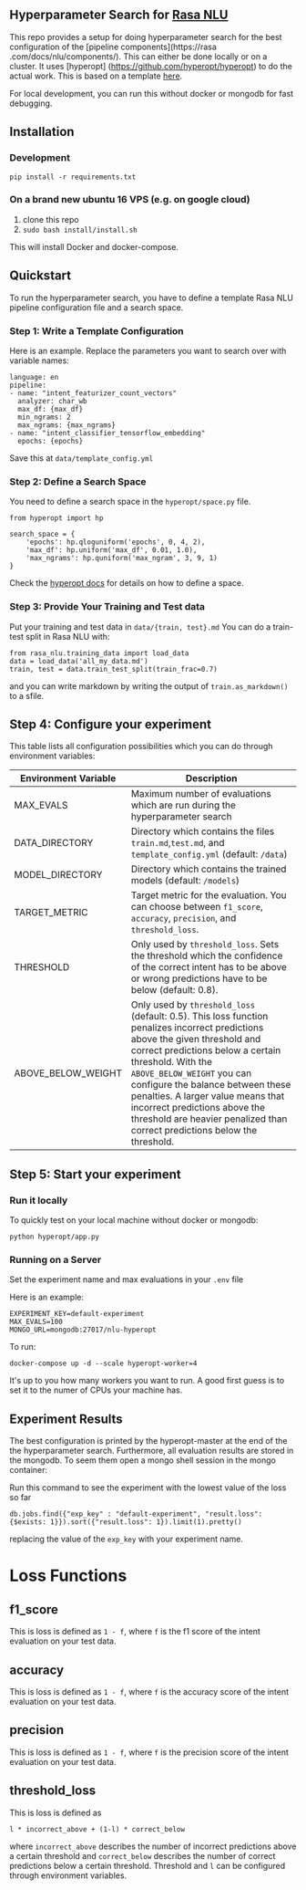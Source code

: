 ## Hyperparameter Search for [Rasa NLU](https://rasa.com/docs/nlu/)

This repo provides a setup for doing hyperparameter search for the best
configuration of the [pipeline components](https://rasa
.com/docs/nlu/components/).
This can either be done locally or on a cluster. It uses [hyperopt]
(https://github.com/hyperopt/hyperopt) to do the actual work.
This is based on a template 
[here](https://github.com/erdiolmezogullari/docker-parallel-hyperopt).

For local development, you can run this without docker or mongodb for fast 
debugging.

## Installation

### Development

`pip install -r requirements.txt`


### On a brand new ubuntu 16 VPS (e.g. on google cloud)

1. clone this repo
2. `sudo bash install/install.sh`

This will install Docker and docker-compose.

## Quickstart

To run the hyperparameter search, you have to define a template Rasa NLU 
pipeline configuration file and a search space.

### Step 1: Write a Template Configuration
Here is an example. Replace the parameters you want to search over with 
variable names:

```
language: en
pipeline:
- name: "intent_featurizer_count_vectors"
  analyzer: char_wb
  max_df: {max_df}
  min_ngrams: 2
  max_ngrams: {max_ngrams}
- name: "intent_classifier_tensorflow_embedding"
  epochs: {epochs}
```

Save this at `data/template_config.yml`

### Step 2: Define a Search Space

You need to define a search space in the `hyperopt/space.py` file.

```
from hyperopt import hp

search_space = {
    'epochs': hp.qloguniform('epochs', 0, 4, 2),
    'max_df': hp.uniform('max_df', 0.01, 1.0),
    'max_ngrams': hp.quniform('max_ngram', 3, 9, 1)
}
```

Check the [hyperopt docs](https://github.com/hyperopt/hyperopt/wiki/FMin#2-defining-a-search-space) 
for details on how to define a space.


### Step 3: Provide Your Training and Test data

Put your training and test data in `data/{train, test}.md`
You can do a train-test split in Rasa NLU with:

```
from rasa_nlu.training_data import load_data
data = load_data('all_my_data.md')
train, test = data.train_test_split(train_frac=0.7)
```

and you can write markdown by writing the output of `train.as_markdown()` to a 
sfile.


## Step 4: Configure your experiment

This table lists all configuration possibilities which you can do through
environment variables:

| Environment Variable | Description                                                                                                                                                                                                                                                                                                                                                                                                |
|----------------------|------------------------------------------------------------------------------------------------------------------------------------------------------------------------------------------------------------------------------------------------------------------------------------------------------------------------------------------------------------------------------------------------------------|
| MAX_EVALS            | Maximum number of evaluations which are run during the hyperparameter search                                                                                                                                                                                                                                                                                                                               |
| DATA_DIRECTORY       | Directory which contains the files `train.md`,`test.md`, and `template_config.yml` (default: `/data`)                                                                                                                                                                                                                                                                                                      |
| MODEL_DIRECTORY      | Directory which contains the trained models (default: `/models`)                                                                                                                                                                                                                                                                                                                                           |
| TARGET_METRIC        | Target metric for the evaluation. You can choose between `f1_score`, `accuracy`, `precision`, and `threshold_loss`.                                                                                                                                                                                                                                                                                        |
| THRESHOLD            | Only used by `threshold_loss`. Sets the threshold which the confidence of the correct intent has to be above or wrong predictions have to be below (default: 0.8).                                                                                                                                                                                                                                         |
| ABOVE\_BELOW\_WEIGHT | Only used by `threshold_loss` (default: 0.5). This loss function penalizes incorrect predictions above the given threshold and correct predictions below a certain threshold. With the `ABOVE_BELOW_WEIGHT` you can configure the balance between these penalties. A larger value means that incorrect predictions above the threshold are heavier penalized than correct predictions below the threshold. |

## Step 5: Start your experiment

### Run it locally

To quickly test on your local machine without docker or mongodb:
 
```
python hyperopt/app.py
```

### Running on a Server

Set the experiment name and max evaluations in your `.env` file

Here is an example:

```
EXPERIMENT_KEY=default-experiment
MAX_EVALS=100
MONGO_URL=mongodb:27017/nlu-hyperopt
```

To run:

`docker-compose up -d --scale hyperopt-worker=4`

It's up to you how many workers you want to run.
A good first guess is to set it to the numer of CPUs your machine has.

## Experiment Results

The best configuration is printed by the hyperopt-master at the end of the 
the hyperparameter search.
Furthermore, all evaluation results are stored in the mongodb. 
To seem them open a mongo shell session in the mongo container:

Run this command to see the experiment with the lowest value of the loss so far

`db.jobs.find({"exp_key" : "default-experiment", "result.loss":{$exists: 1}}).sort({"result.loss": 1}).limit(1).pretty()`

replacing the value of the `exp_key` with your experiment name.


# Loss Functions

## f1_score
This is loss is defined as `1 - f`, where `f` is the f1 score of the intent 
evaluation on your test data.

## accuracy
This is loss is defined as `1 - f`, where `f` is the accuracy score of the 
intent evaluation on your test data.

## precision
This is loss is defined as `1 - f`, where `f` is the precision score of the 
intent evaluation on your test data.

## threshold_loss
This is loss is defined as 
```
l * incorrect_above + (1-l) * correct_below
```

 where
`incorrect_above` describes the number of incorrect predictions above a certain
threshold and `correct_below` describes the number of correct predictions
below a certain threshold. Threshold and `l` can be configured through 
environment variables.
